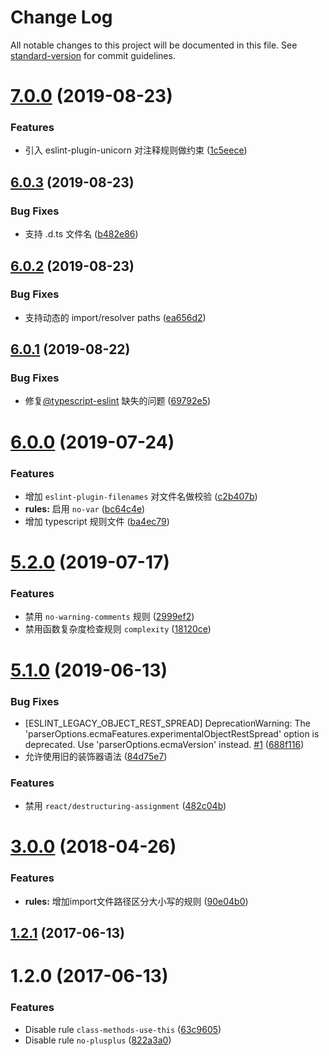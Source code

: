 # Change Log

All notable changes to this project will be documented in this file. See [standard-version](https://github.com/conventional-changelog/standard-version) for commit guidelines.

<a name="7.0.0"></a>
# [7.0.0](https://github.com/zhongzhi107/eslint-config-qunar/compare/v6.0.3...v7.0.0) (2019-08-23)


### Features

* 引入 eslint-plugin-unicorn 对注释规则做约束 ([1c5eece](https://github.com/zhongzhi107/eslint-config-qunar/commit/1c5eece))



<a name="6.0.3"></a>
## [6.0.3](https://github.com/zhongzhi107/eslint-config-qunar/compare/v6.0.2...v6.0.3) (2019-08-23)


### Bug Fixes

* 支持 .d.ts 文件名 ([b482e86](https://github.com/zhongzhi107/eslint-config-qunar/commit/b482e86))



<a name="6.0.2"></a>
## [6.0.2](https://github.com/zhongzhi107/eslint-config-qunar/compare/v6.0.1...v6.0.2) (2019-08-23)


### Bug Fixes

* 支持动态的 import/resolver paths ([ea656d2](https://github.com/zhongzhi107/eslint-config-qunar/commit/ea656d2))



<a name="6.0.1"></a>
## [6.0.1](https://github.com/zhongzhi107/eslint-config-qunar/compare/v6.0.0...v6.0.1) (2019-08-22)


### Bug Fixes

* 修复[@typescript-eslint](https://github.com/typescript-eslint) 缺失的问题 ([69792e5](https://github.com/zhongzhi107/eslint-config-qunar/commit/69792e5))



<a name="6.0.0"></a>
# [6.0.0](https://github.com/zhongzhi107/eslint-config-qunar/compare/v5.2.0...v6.0.0) (2019-07-24)


### Features

* 增加 `eslint-plugin-filenames` 对文件名做校验 ([c2b407b](https://github.com/zhongzhi107/eslint-config-qunar/commit/c2b407b))
* **rules:** 启用 `no-var` ([bc64c4e](https://github.com/zhongzhi107/eslint-config-qunar/commit/bc64c4e))
* 增加 typescript 规则文件 ([ba4ec79](https://github.com/zhongzhi107/eslint-config-qunar/commit/ba4ec79))



<a name="5.2.0"></a>
# [5.2.0](https://github.com/zhongzhi107/eslint-config-qunar/compare/v5.1.0...v5.2.0) (2019-07-17)


### Features

* 禁用 `no-warning-comments` 规则 ([2999ef2](https://github.com/zhongzhi107/eslint-config-qunar/commit/2999ef2))
* 禁用函数复杂度检查规则 `complexity` ([18120ce](https://github.com/zhongzhi107/eslint-config-qunar/commit/18120ce))



<a name="5.1.0"></a>
# [5.1.0](https://github.com/zhongzhi107/eslint-config-qunar/compare/v3.0.0...v5.1.0) (2019-06-13)


### Bug Fixes

* [ESLINT_LEGACY_OBJECT_REST_SPREAD] DeprecationWarning: The 'parserOptions.ecmaFeatures.experimentalObjectRestSpread' option is deprecated. Use 'parserOptions.ecmaVersion' instead. [#1](https://github.com/zhongzhi107/eslint-config-qunar/issues/1) ([688f116](https://github.com/zhongzhi107/eslint-config-qunar/commit/688f116))
* 允许使用旧的装饰器语法 ([84d75e7](https://github.com/zhongzhi107/eslint-config-qunar/commit/84d75e7))


### Features

* 禁用 `react/destructuring-assignment` ([482c04b](https://github.com/zhongzhi107/eslint-config-qunar/commit/482c04b))



<a name="3.0.0"></a>
# [3.0.0](https://github.com/zhongzhi107/eslint-config-qunar/compare/v1.2.1...v3.0.0) (2018-04-26)


### Features

* **rules:** 增加import文件路径区分大小写的规则 ([90e04b0](https://github.com/zhongzhi107/eslint-config-qunar/commit/90e04b0))



<a name="1.2.1"></a>
## [1.2.1](https://github.com/zhongzhi107/eslint-config-qunar/compare/v1.2.0...v1.2.1) (2017-06-13)



<a name="1.2.0"></a>
# 1.2.0 (2017-06-13)


### Features

* Disable rule `class-methods-use-this` ([63c9605](https://github.com/zhongzhi107/eslint-config-qunar/commit/63c9605))
* Disable rule `no-plusplus` ([822a3a0](https://github.com/zhongzhi107/eslint-config-qunar/commit/822a3a0))
